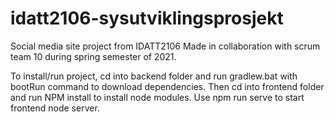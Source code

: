 # idatt2106-sysutviklingsprosjekt
Social media site project from IDATT2106 
Made in collaboration with scrum team 10 during spring semester of 2021.

To install/run project, cd into backend folder and run gradlew.bat with bootRun command to download dependencies.
Then cd into frontend folder and run NPM install to install node modules. Use npm run serve to start frontend node server.

